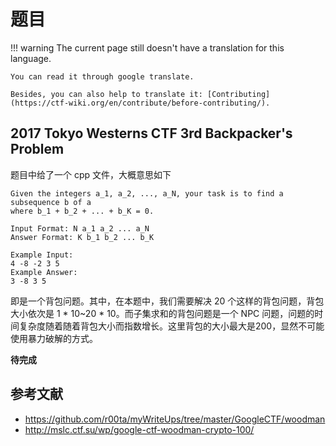 # 题目
!!! warning
    The current page still doesn't have a translation for this language.

    You can read it through google translate.

    Besides, you can also help to translate it: [Contributing](https://ctf-wiki.org/en/contribute/before-contributing/).



## 2017 Tokyo Westerns CTF 3rd Backpacker's Problem

题目中给了一个 cpp 文件，大概意思如下

```
Given the integers a_1, a_2, ..., a_N, your task is to find a subsequence b of a
where b_1 + b_2 + ... + b_K = 0.

Input Format: N a_1 a_2 ... a_N
Answer Format: K b_1 b_2 ... b_K

Example Input:
4 -8 -2 3 5
Example Answer:
3 -8 3 5
```

即是一个背包问题。其中，在本题中，我们需要解决 20 个这样的背包问题，背包大小依次是 1 * 10~20 * 10。而子集求和的背包问题是一个 NPC 问题，问题的时间复杂度随着随着背包大小而指数增长。这里背包的大小最大是200，显然不可能使用暴力破解的方式。

**待完成**

## 参考文献

-   https://github.com/r00ta/myWriteUps/tree/master/GoogleCTF/woodman
-   http://mslc.ctf.su/wp/google-ctf-woodman-crypto-100/